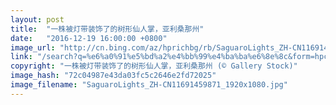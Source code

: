 ```yaml
---
layout: post
title:  "一株被灯带装饰了的树形仙人掌，亚利桑那州"
date:   "2016-12-19 16:00:00 +0800"
image_url: "http://cn.bing.com/az/hprichbg/rb/SaguaroLights_ZH-CN11691459871_1920x1080.jpg"
link: "/search?q=%e6%a0%91%e5%bd%a2%e4%bb%99%e4%ba%ba%e6%8e%8c&form=hpcapt&mkt=zh-cn"
copyright: "一株被灯带装饰了的树形仙人掌，亚利桑那州 (© Gallery Stock)"
image_hash: "72c04987e43da03fc5c2646e2fd72025"
image_filename: "SaguaroLights_ZH-CN11691459871_1920x1080.jpg"
---
```


